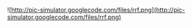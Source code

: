 ![http://pic-simulator.googlecode.com/files/rrf.png](http://pic-simulator.googlecode.com/files/rrf.png)